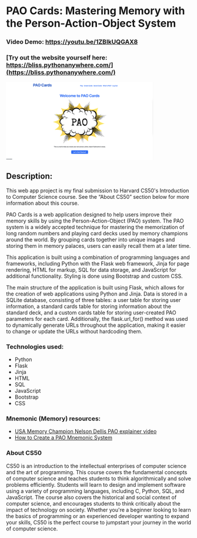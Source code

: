 # **PAO Cards: Mastering Memory with the Person-Action-Object System**

### Video Demo: https://youtu.be/1ZBIkUQGAX8

### [Try out the website yourself here: https://bliss.pythonanywhere.com/](https://bliss.pythonanywhere.com/)

<img src="static/pao-homepage.png" alt="PAO Cards Hompage Image" width="400"/>

## **Description:**
This web app project is my final submission to Harvard CS50's Introduction to Computer Science course. See the “About CS50” section below for more information about this course.

PAO Cards is a web application designed to help users improve their memory skills by using the Person-Action-Object (PAO) system. The PAO system is a widely accepted technique for mastering the memorization of long random numbers and playing card decks used by memory champions around the world. By grouping cards together into unique images and storing them in memory palaces, users can easily recall them at a later time.

This application is built using a combination of programming languages and frameworks, including Python with the Flask web framework, Jinja for page rendering, HTML for markup, SQL for data storage, and JavaScript for additional functionality. Styling is done using Bootstrap and custom CSS.

The main structure of the application is built using Flask, which allows for the creation of web applications using Python and Jinja. Data is stored in a SQLite database, consisting of three tables: a user table for storing user information, a standard cards table for storing information about the standard deck, and a custom cards table for storing user-created PAO parameters for each card. Additionally, the flask.url_for() method was used to dynamically generate URLs throughout the application, making it easier to change or update the URLs without hardcoding them.

### **Technologies used:**
- Python
- Flask
- Jinja
- HTML
- SQL
- JavaScript
- Bootstrap
- CSS

### **Mnemonic (Memory) resources:**

- [USA Memory Champion Nelson Dellis PAO explainer video](https://youtu.be/5M8qSWk97gA)<br>
- [How to Create a PAO Mnemonic System](https://artofmemory.com/wiki/Person-Action-Object_(PAO)_System/#learning-your-pao-system-images)

### **About CS50**

CS50 is an introduction to the intellectual enterprises of computer science and the art of programming. This course covers the fundamental concepts of computer science and teaches students to think algorithmically and solve problems efficiently. Students will learn to design and implement software using a variety of programming languages, including C, Python, SQL, and JavaScript. The course also covers the historical and social context of computer science, and encourages students to think critically about the impact of technology on society. Whether you're a beginner looking to learn the basics of programming or an experienced developer wanting to expand your skills, CS50 is the perfect course to jumpstart your journey in the world of computer science.
